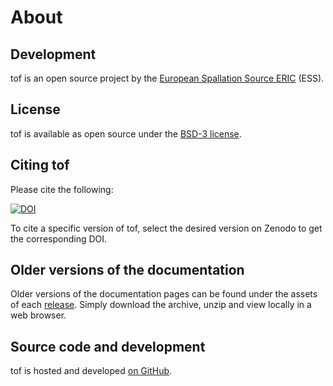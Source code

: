 # About

## Development

tof is an open source project by the [European Spallation Source ERIC](https://europeanspallationsource.se/) (ESS).

## License

tof is available as open source under the [BSD-3 license](https://opensource.org/licenses/BSD-3-Clause).

## Citing tof

Please cite the following:

[![DOI](https://zenodo.org/badge/FIXME.svg)](https://zenodo.org/doi/10.5281/zenodo.FIXME)

To cite a specific version of tof, select the desired version on Zenodo to get the corresponding DOI.

## Older versions of the documentation

Older versions of the documentation pages can be found under the assets of each [release](https://github.com/scipp/tof/releases).
Simply download the archive, unzip and view locally in a web browser.

## Source code and development

tof is hosted and developed [on GitHub](https://github.com/scipp/tof).

